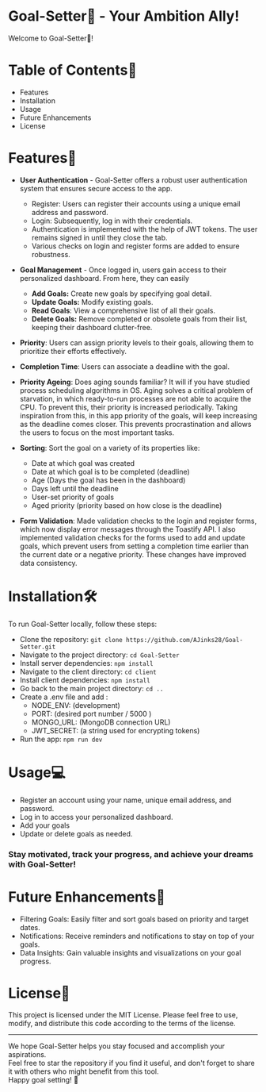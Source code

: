 # Goal-Setter🎯 - Your Ambition Ally!

Welcome to Goal-Setter🎯!

# Table of Contents📄
- Features
- Installation
- Usage
- Future Enhancements
- License

# Features💫
- **User Authentication** - Goal-Setter offers a robust user authentication system that ensures secure access to the app.
  - Register: Users can register their accounts using a unique email address and password.
  - Login: Subsequently, log in with their credentials.
  - Authentication is implemented with the help of JWT tokens. The user remains signed in until they close the tab.
  - Various checks on login and register forms are added to ensure robustness.

- **Goal Management** - Once logged in, users gain access to their personalized dashboard. From here, they can easily<p>
    - **Add Goals:** Create new goals by specifying goal detail.
    - **Update Goals:** Modify existing goals.
    - **Read Goals**: View a comprehensive list of all their goals.
    - **Delete Goals:** Remove completed or obsolete goals from their list, keeping their dashboard clutter-free.
      
- **Priority**: Users can assign priority levels to their goals, allowing them to prioritize their efforts effectively.
  
- **Completion Time**: Users can associate a deadline with the goal. 

- **Priority Ageing**: Does aging sounds familiar? It will if you have studied process scheduling algorithms in OS. Aging solves a critical problem of starvation, in which ready-to-run processes are not able to acquire the CPU. To prevent this, their priority is increased periodically. Taking inspiration from this, in this app priority of the goals, will keep increasing as the deadline comes closer. This prevents procrastination and allows the users to focus on the most important tasks.

- **Sorting**: Sort the goal on a variety of its properties like:
  - Date at which goal was created
  - Date at which goal is to be completed (deadline)
  - Age (Days the goal has been in the dashboard)
  - Days left until the deadline
  - User-set priority of goals
  - Aged priority (priority based on how close is the deadline)
  
- **Form Validation**: Made validation checks to the login and register forms, which now display error messages through the Toastify API. I also implemented validation checks for the forms used to add and update goals, which prevent users from setting a completion time earlier than the current date or a negative priority. These changes have improved data consistency.

# Installation🛠️
To run Goal-Setter locally, follow these steps:

- Clone the repository: `git clone https://github.com/AJinks28/Goal-Setter.git`
- Navigate to the project directory: `cd Goal-Setter`
- Install server dependencies: `npm install`
- Navigate to the client directory: `cd client`
- Install client dependencies: `npm install`
- Go back to the main project directory: `cd ..`
- Create a .env file and add :
   - NODE_ENV: (development)
   - PORT: (desired port number / 5000 )
   - MONGO_URL: (MongoDB connection URL)
   - JWT_SECRET: (a string used for encrypting tokens)
- Run the app: `npm run dev`
  
# Usage💻
- Register an account using your name, unique email address, and password.
- Log in to access your personalized dashboard.
- Add your goals 
- Update or delete goals as needed.
### Stay motivated, track your progress, and achieve your dreams with Goal-Setter!

# Future Enhancements💫

- Filtering Goals: Easily filter and sort goals based on priority and target dates.
- Notifications: Receive reminders and notifications to stay on top of your goals.
- Data Insights: Gain valuable insights and visualizations on your goal progress.
  
# License📄

This project is licensed under the MIT License. Please feel free to use, modify, and distribute this code according to the terms of the license.

---
We hope Goal-Setter helps you stay focused and accomplish your aspirations.<br>
Feel free to star the repository if you find it useful, and don't forget to share it with others who might benefit from this tool.<br>
Happy goal setting! 🎯<br>
